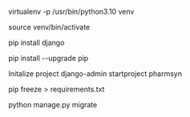 virtualenv -p /usr/bin/python3.10 venv

source venv/bin/activate

pip install django

pip install --upgrade pip

Initalize project 
django-admin startproject pharmsyn

pip freeze > requirements.txt

python manage.py migrate
